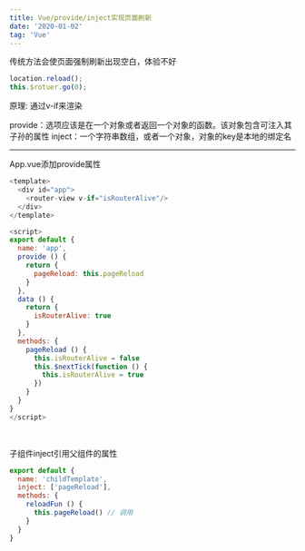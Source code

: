 ```yaml
---
title: Vue/provide/inject实现页面刷新
date: '2020-01-02'
tag: 'Vue'
---
```


传统方法会使页面强制刷新出现空白，体验不好
```Javascript
location.reload();
this.$rotuer.go(0);
```

原理: 通过v-if来渲染<router-view>

provide：选项应该是在一个对象或者返回一个对象的函数。该对象包含可注入其子孙的属性
inject：一个字符串数组，或者一个对象，对象的key是本地的绑定名

----------

App.vue添加provide属性
```Javascript
<template>
  <div id="app">
    <router-view v-if="isRouterAlive"/>
  </div>
</template>

<script>
export default {
  name: 'app',
  provide () {
    return {
      pageReload: this.pageReload
    }
  },
  data () {
    return {
      isRouterAlive: true
    }
  },
  methods: {
    pageReload () {
      this.isRouterAlive = false
      this.$nextTick(function () {
        this.isRouterAlive = true
      })
    }
  }
}
</script>

```
<br/>

子组件inject引用父组件的属性
```Javascript
export default {
  name: 'childTemplate',
  inject: ['pageReload'],
  methods: {
    reloadFun () {
      this.pageReload() // 调用
    }
  }
}
```